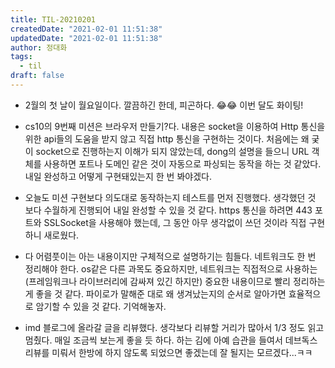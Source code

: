 ```yaml
---
title: TIL-20210201
createdDate: "2021-02-01 11:51:38"
updatedDate: "2021-02-01 11:51:38"
author: 정대화
tags:
  - til
draft: false
---
```


- 2월의 첫 날이 월요일이다. 깔끔하긴 한데, 피곤하다. 😂😂 이번 달도 화이팅!

- cs10의 9번째 미션은 브라우저 만들기?다. 내용은 socket을 이용하여 Http 통신을 위한 api들의 도움을 받지 않고 직접 http 통신을 구현하는 것이다. 처음에는 왜 궂이 socket으로 진행하는지 이해가 되지 않았는데, dong의 설명을 들으니 URL 객체를 사용하면 포트나 도메인 같은 것이 자동으로 파싱되는 동작을 하는 것 같았다. 내일 완성하고 어떻게 구현돼있는지 한 번 봐야겠다.

- 오늘도 미션 구현보다 의도대로 동작하는지 테스트를 먼저 진행했다. 생각했던 것 보다 수월하게 진행되어 내일 완성할 수 있을 것 같다. https 통신을 하려면 443 포트와 SSLSocket을 사용해야 했는데, 그 동안 아무 생각없이 쓰던 것이라 직접 구현하니 새로웠다.

- 다 어렴풋이는 아는 내용이지만 구체적으로 설명하기는 힘들다. 네트워크도 한 번 정리해야 한다. os같은 다른 과목도 중요하지만, 네트워크는 직접적으로 사용하는(프레임워크나 라이브러리에 감싸져 있긴 하지만) 중요한 내용이므로 빨리 정리하는게 좋을 것 같다. 파이로가 말해준 대로 왜 생겨났는지의 순서로 알아가면 효율적으로 암기할 수 있을 것 같다. 기억해놓자.

- imd 블로그에 올라갈 글을 리뷰했다. 생각보다 리뷰할 거리가 많아서 1/3 정도 읽고 멈췄다. 매일 조금씩 보는게 좋을 듯 하다. 하는 김에 아예 습관을 들여서 데브독스 리뷰를 미뤄서 한방에 하지 않도록 되었으면 좋겠는데 잘 될지는 모르겠다...ㅋㅋ
